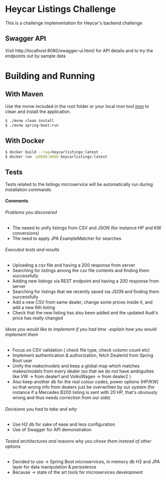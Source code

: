 # Heycar Listings Challenge

This is a challenge implementation for Heycar's backend challenge

## Swagger API

Visit http://localhost:8080/swagger-ui.html/ for API details
and to try the endpoints out by sample data

# Building and Running
## With Maven

Use the mvnw included in the root folder or your local mvn tool  [mvn](https://maven.apache.org/) to clean and install the application.

```bash
$ ./mvnw clean install
$ ./mvnw spring-boot:run
```

## With Docker

```bash
$ docker build --tag=heycarlistings:latest .
$ docker run -p8080:8080 heycarlistings:latest

```

## Tests
Tests related to the listings microservice will be 
automatically run during installation commands

#### Comments

###### Problems you discovered

- The neeed to unify listings from CSV and JSON (for instance HP and KW conversions)
- The need to apply JPA ExampleMatcher for searches

###### Executed tests and results

- Uploading a csv file and having a 200 response from server
- Searching for listings among the csv file contents and finding them successfully
- Adding new listings via REST endpoint and having a 200 response from server
- Searching for listings that we recently saved via JSON and finding them successfully
- Add a new CSV from same dealer, change some prices inside it, and add a new 6th listing
- Check that the new listing has also been added and the updated Audi's price has really changed

###### Ideas you would like to implement if you had time -explain how you would implement them

- Focus on CSV validation ( check file type, check column count etc)
- Implement authentication & authorization, fetch DealerId from Spring Boot user
- Unify the make/models and keep a global map which matches makes/models from every dealer
  (so that we do not have ambiguities like
  VW -> from dealer1 and
  VolksWagen -> from dealer2 )
- Also keep another db for the real colour codes, power options (HP/KW) so that wrong info from dealers just be overwritten
  by our system (for instance if a Mercedes B200 listing is sent with 20 HP, that's obviously wrong and thus needs correction
  from our side)

###### Decisions you had to take and why

- Use H2 db for sake of ease and less configuration
- Use of Swagger for API demonstration

###### Tested architectures and reasons why you chose them instead of other options
- Decided to use -> Spring Boot microservices, in memory db H2 and JPA layer for data manipulation & persistence
- Because -> state of the art tools for microservices development

